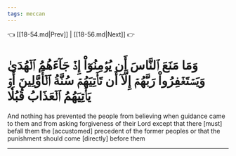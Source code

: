 ```yaml
---
tags: meccan
---
```


👈 [[18-54.md|Prev]] | [[18-56.md|Next]] 👉

# وَمَا مَنَعَ ٱلنَّاسَ أَن يُؤۡمِنُوٓاْ إِذۡ جَآءَهُمُ ٱلۡهُدَىٰ وَيَسۡتَغۡفِرُواْ رَبَّهُمۡ إِلَّآ أَن تَأۡتِيَهُمۡ سُنَّةُ ٱلۡأَوَّلِينَ أَوۡ يَأۡتِيَهُمُ ٱلۡعَذَابُ قُبُلٗا

And nothing has prevented the people from believing when guidance came to them and from asking forgiveness of their Lord except that there [must] befall them the [accustomed] precedent of the former peoples or that the punishment should come [directly] before them

---

